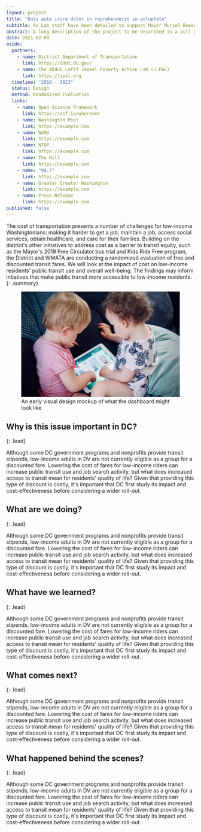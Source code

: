 ```yaml
---
layout: project
title: "Duis aute irure dolor in reprehenderit in voluptate"
subtitle: As Lab staff have been detailed to support Mayor Muriel Bowser's comprehensive response to the District of Columbia's coronavirus (COVID-19) public health emergency, several Lab projects have been delayed. When the District resumes regular operations, project timelines will be updated accordingly. For more information on the public health emergency, please visit coronavirus.dc.gov.
abstract: A long description of the project to be described in a pull quote.
date: 2021-02-09
aside:
  partners:
    - name: District Department of Transportation
      link: https://ddot.dc.gov/
    - name: The Abdul Lafif Jameel Poverty Action Lab (J-PAL)
      link: https://jpal.org
  timeline: "2019 - 2023"
  status: Design
  method: Randomized Evaluation
  links:
    - name: Open Science Framework
      link: https://osf.io/wherever
    - name: Washington Post
      link: https://example.com
    - name: WAMU
      link: https://example.com
    - name: WTOP
      link: https://example.com
    - name: The Hill
      link: https://example.com
    - name: "94.7"
      link: https://example.com
    - name: Greater Greater Washington
      link: https://example.com
    - name: Press Release
      link: https://example.com
published: false
---
```


The cost of transportation presents a number of challenges for low-income Washingtonians: making it harder to get a job, maintain a job, access social services, obtain healthcare, and care for their families. Building on the district's other initiatives to address cost as a barrier to transit equity, such as the Mayor's 2019 Free Circulator bus trial and Kids Ride Free program, the District and WMATA are conducting a randomized evaluation of free and discounted transit fares. We will look at the impact of cost on low-income residents' public transit use and overall well-being. The findings may inform intiatives that make public transit more accessible to low-income residents.
{: .summary}

<!-- An image that spans the full width of the content -->
<!-- To make it span half the width, either left or right, -->
<!-- add 'class="float-left"' or 'class="float-right"' to the <figure> tag -->
<!-- <figure class="float-left"> or <figure class="float-right"> -->
<figure class="float-right">
  <img class="img--rwd" src="/assets/img/reflections/reflection-example-img.jpg" alt="The first draft of the United Way 211 dashboard">
  <figcaption>An early visual design mockup of what the dashboard might look like</figcaption>
</figure>

## Why is this issue important in DC?
{: .lead}

Although some DC government programs and nonprofits provide transit stipends, low-income adults in DV are not currently eligible as a group for a discounted fare. Lowering the cost of fares for low-income riders can increase public transit use and job search activity, but what does increased access to transit mean for residents' quality of life? Given that providing this type of discount is costly, it's important that DC first study its impact and cost-effectiveness before considering a wider roll-out.

## What are we doing?
{: .lead}

Although some DC government programs and nonprofits provide transit stipends, low-income adults in DV are not currently eligible as a group for a discounted fare. Lowering the cost of fares for low-income riders can increase public transit use and job search activity, but what does increased access to transit mean for residents' quality of life? Given that providing this type of discount is costly, it's important that DC first study its impact and cost-effectiveness before considering a wider roll-out.

## What have we learned?
{: .lead}

Although some DC government programs and nonprofits provide transit stipends, low-income adults in DV are not currently eligible as a group for a discounted fare. Lowering the cost of fares for low-income riders can increase public transit use and job search activity, but what does increased access to transit mean for residents' quality of life? Given that providing this type of discount is costly, it's important that DC first study its impact and cost-effectiveness before considering a wider roll-out.

## What comes next?
{: .lead}

Although some DC government programs and nonprofits provide transit stipends, low-income adults in DV are not currently eligible as a group for a discounted fare. Lowering the cost of fares for low-income riders can increase public transit use and job search activity, but what does increased access to transit mean for residents' quality of life? Given that providing this type of discount is costly, it's important that DC first study its impact and cost-effectiveness before considering a wider roll-out.

## What happened behind the scenes?
{: .lead}

Although some DC government programs and nonprofits provide transit stipends, low-income adults in DV are not currently eligible as a group for a discounted fare. Lowering the cost of fares for low-income riders can increase public transit use and job search activity, but what does increased access to transit mean for residents' quality of life? Given that providing this type of discount is costly, it's important that DC first study its impact and cost-effectiveness before considering a wider roll-out.
